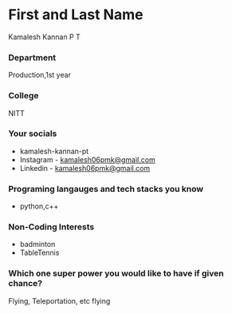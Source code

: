 # First and Last Name
Kamalesh Kannan P T
### Department
Production,1st year

### College
NITT

### Your socials
- kamalesh-kannan-pt
- Instagram - kamalesh06pmk@gmail.com
- Linkedin - kamalesh06pmk@gmail.com


### Programing langauges and tech stacks you know
- python,c++


### Non-Coding Interests
- badminton
- TableTennis

### Which one super power you would like to have if given chance?
Flying, Teleportation, etc
flying